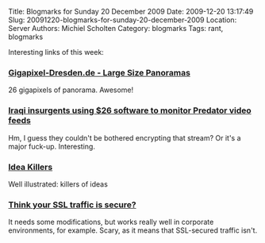 Title: Blogmarks for Sunday 20 December 2009
Date: 2009-12-20 13:17:49
Slug: 20091220-blogmarks-for-sunday-20-december-2009
Location: Server
Authors: Michiel Scholten
Category: blogmarks
Tags: rant, blogmarks

<p>Interesting links of this week:</p>
<h3><a href="http://www.dresden-26-gigapixels.com/dresden26GP">Gigapixel-Dresden.de - Large Size Panoramas</a></h3>
<p>26 gigapixels of panorama. Awesome!</p>
<h3><a href="http://www.engadget.com/2009/12/17/iraqi-insurgents-using-26-software-to-monitor-predator-video-fe/">Iraqi insurgents using $26 software to monitor Predator video feeds</a></h3>
<p>Hm, I guess they couldn't be bothered encrypting that stream? Or it's a major fuck-up. Interesting.</p>
<h3><a href="http://kingdomofstyle.typepad.co.uk/my_weblog/2009/11/idea-killers.html">Idea Killers</a></h3>
<p>Well illustrated: killers of ideas</p>
<h3><a href="http://directorblue.blogspot.com/2006/07/think-your-ssl-traffic-is-secure-if.html">Think your SSL traffic is secure?</a></h3>
<p>It needs some modifications, but works really well in corporate environments, for example. Scary, as it means that SSL-secured traffic isn't.</p>
